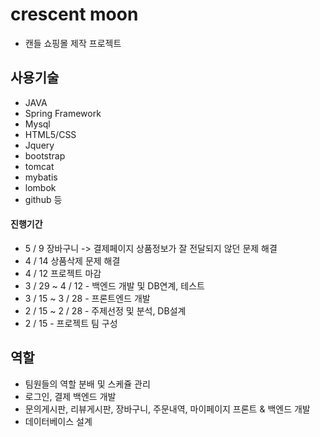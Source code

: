 # crescent moon

- 캔들 쇼핑몰 제작 프로젝트

## 사용기술

- JAVA
- Spring Framework
- Mysql
- HTML5/CSS
- Jquery
- bootstrap
- tomcat
- mybatis
- lombok
- github 등

#### 진행기간

- 5 / 9 장바구니 -> 결제페이지 상품정보가 잘 전달되지 않던 문제 해결
- 4 / 14 상품삭제 문제 해결
- 4 / 12 프로젝트 마감
- 3 / 29 ~ 4 / 12 - 백엔드 개발 및 DB연계, 테스트
- 3 / 15 ~ 3 / 28 - 프론트엔드 개발
- 2 / 15 ~ 2 / 28 - 주제선정 및 분석, DB설계
- 2 / 15 - 프로젝트 팀 구성


## 역할

- 팀원들의 역할 분배 및 스케쥴 관리
- 로그인, 결제 백엔드 개발
- 문의게시판, 리뷰게시판, 장바구니, 주문내역, 마이페이지 프론트 & 백엔드 개발
- 데이터베이스 설계
